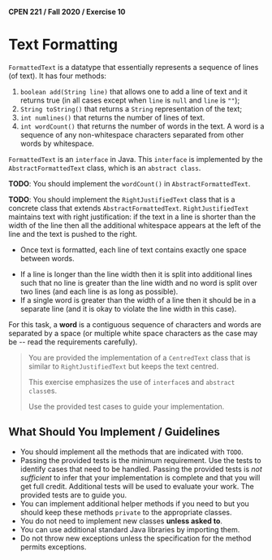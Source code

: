 **CPEN 221 / Fall 2020 / Exercise 10**

Text Formatting
=========

`FormattedText` is a datatype that essentially represents a sequence of lines (of text). It has four methods:

1. `boolean add(String line)` that allows one to add a line of text and it returns true (in all cases except when `line` is `null` and `line` is `""`);
2. `String toString()` that returns a `String` representation of the text;
3. `int numlines()` that returns the number of lines of text.
4. `int wordCount()` that returns the number of words in the text. A word is a sequence of any non-whitespace characters separated from other words by whitespace.

`FormattedText` is an `interface` in Java. This `interface` is implemented by the `AbstractFormattedText` class, which is an `abstract class`.

**TODO**: You should implement the `wordCount()` in `AbstractFormattedText`.

**TODO**: You should implement the `RightJustifiedText` class that is a concrete class that extends `AbstractFormattedText`. `RightJustifiedText` maintains text with right justification: if the text in a line is shorter than the width of the line then all the additional whitespace appears at the left of the line and the text is pushed to the right.

* Once text is formatted, each line of text contains exactly one space between words.

+ If a line is longer than the line width then it is split into additional lines such that no line is greater than the line width and no word is split over two lines (and each line is as long as possible).
+ If a single word is greater than the width of a line then it should be in a separate line (and it is okay to violate the line width in this case).

For this task, a **word** is a contiguous sequence of characters and words are separated by a space (or multiple white space characters as the case may be -- read the requirements carefully).

> You are provided the implementation of a `CentredText` class that is similar to `RightJustifiedText` but keeps the text centred.
>
> This exercise emphasizes the use of `interface`s and `abstract class`es.
>
> Use the provided test cases to guide your implementation.

## What Should You Implement / Guidelines

+ You should implement all the methods that are indicated with `TODO`.
+ Passing the provided tests is the minimum requirement. Use the tests to identify cases that need to be handled. Passing the provided tests is *not sufficient* to infer that your implementation is complete and that you will get full credit. Additional tests will be used to evaluate your work. The provided tests are to guide you.
+ You can implement additional helper methods if you need to but you should keep these methods `private` to the appropriate classes.
+ You do not need to implement new classes **unless asked to**.
+ You can use additional standard Java libraries by importing them.
+ Do not throw new exceptions unless the specification for the method permits exceptions.
